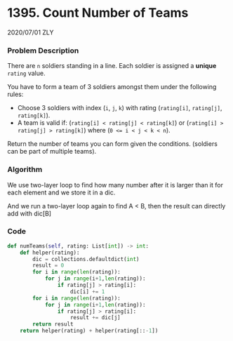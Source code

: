 # 1395. Count Number of Teams

2020/07/01 ZLY

### Problem Description

There are `n` soldiers standing in a line. Each soldier is assigned a **unique** `rating` value.

You have to form a team of 3 soldiers amongst them under the following rules:

- Choose 3 soldiers with index (`i`, `j`, `k`) with rating (`rating[i]`, `rating[j]`, `rating[k]`).
- A team is valid if: (`rating[i] < rating[j] < rating[k]`) or (`rating[i] > rating[j] > rating[k]`) where (`0 <= i < j < k < n`).

Return the number of teams you can form given the conditions. (soldiers can be part of multiple teams).




### Algorithm

We use two-layer loop to find how many number after it is larger than it for each element and we store it in a dic.

And we run a two-layer loop again to find A < B, then the result can directly add with dic[B]



### Code

```python
def numTeams(self, rating: List[int]) -> int:
    def helper(rating):
        dic = collections.defaultdict(int)
        result = 0
        for i in range(len(rating)):
            for j in range(i+1,len(rating)):
                if rating[j] > rating[i]:
                    dic[i] += 1
        for i in range(len(rating)):
            for j in range(i+1,len(rating)):
                if rating[j] > rating[i]:
                    result += dic[j]
        return result
    return helper(rating) + helper(rating[::-1])
```

